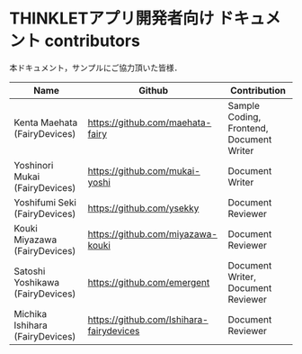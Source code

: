 # THINKLETアプリ開発者向け ドキュメント contributors
本ドキュメント，サンプルにご協力頂いた皆様．

| Name                             | Github                                   | Contribution                             |
| -------------------------------- | ---------------------------------------- | ---------------------------------------- |
| Kenta Maehata (FairyDevices)     | https://github.com/maehata-fairy         | Sample Coding, Frontend, Document Writer |
| Yoshinori Mukai (FairyDevices)   | https://github.com/mukai-yoshi           | Document Writer                          |
| Yoshifumi Seki (FairyDevices)    | https://github.com/ysekky                | Document Reviewer                        |
| Kouki Miyazawa (FairyDevices)    | https://github.com/miyazawa-kouki        | Document Reviewer                        |
| Satoshi Yoshikawa (FairyDevices) | https://github.com/emergent              | Document Writer, Document Reviewer       |
| Michika Ishihara (FairyDevices)  | https://github.com/Ishihara-fairydevices | Document Reviewer                        |
